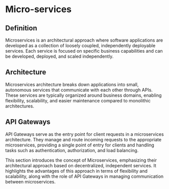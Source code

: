 # Micro-services
   
## Definition

Microservices is an architectural approach where software applications are developed as a collection of loosely coupled, independently deployable services. Each service is focused on specific business capabilities and can be developed, deployed, and scaled independently.

## Architecture

Microservices architecture breaks down applications into small, autonomous services that communicate with each other through APIs. These services are typically organized around business domains, enabling flexibility, scalability, and easier maintenance compared to monolithic architectures.

## API Gateways

API Gateways serve as the entry point for client requests in a microservices architecture. They manage and route incoming requests to the appropriate microservices, providing a single point of entry for clients and handling tasks such as authentication, authorization, and load balancing.

This section introduces the concept of Microservices, emphasizing their architectural approach based on decentralized, independent services. It highlights the advantages of this approach in terms of flexibility and scalability, along with the role of API Gateways in managing communication between microservices.


